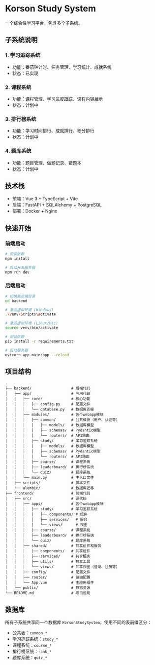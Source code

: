 # Korson Study System

一个综合性学习平台，包含多个子系统。

## 子系统说明

### 1. 学习追踪系统

- 功能：番茄钟计时、任务管理、学习统计、成就系统
- 状态：已实现

### 2. 课程系统

- 功能：课程管理、学习进度跟踪、课程内容展示
- 状态：计划中

### 3. 排行榜系统

- 功能：学习时间排行、成就排行、积分排行
- 状态：计划中

### 4. 题库系统

- 功能：题目管理、做题记录、错题本
- 状态：计划中

## 技术栈

- 前端：Vue 3 + TypeScript + Vite
- 后端：FastAPI + SQLAlchemy + PostgreSQL
- 部署：Docker + Nginx

## 快速开始

### 前端启动

```bash
# 安装依赖
npm install

# 启动开发服务器
npm run dev
```

### 后端启动

```bash
# 切换到后端目录
cd backend

# 激活虚拟环境 (Windows)
.\venv\Scripts\activate

# 激活虚拟环境 (Linux/Mac)
source venv/bin/activate

# 安装依赖
pip install -r requirements.txt

# 启动服务器
uvicorn app.main:app --reload
```

## 项目结构

```
.
├── backend/                  # 后端代码
│   ├── app/                  # 应用代码
│   │   ├── core/             # 核心功能
│   │   │   ├── config.py     # 配置文件
│   │   │   └── database.py   # 数据库连接
│   │   ├── modules/          # 各个webapp模块
│   │   │   ├── common/       # 公共模块（用户、认证等）
│   │   │   │   ├── models/   # 数据库模型
│   │   │   │   ├── schemas/  # Pydantic模型
│   │   │   │   └── routers/  # API路由
│   │   │   ├── study/        # 学习追踪系统
│   │   │   │   ├── models/   # 数据库模型
│   │   │   │   ├── schemas/  # Pydantic模型
│   │   │   │   └── routers/  # API路由
│   │   │   ├── course/       # 课程系统
│   │   │   ├── leaderboard/  # 排行榜系统
│   │   │   └── quiz/         # 题库系统
│   │   └── main.py           # 主入口文件
│   ├── scripts/              # 脚本文件
│   └── alembic/              # 数据库迁移
├── frontend/                 # 前端代码
│   ├── src/                  # 源代码
│   │   ├── apps/             # 各个webapp模块
│   │   │   ├── study/        # 学习追踪系统
│   │   │   │   ├── components/ # 组件
│   │   │   │   ├── services/   # 服务
│   │   │   │   └── views/      # 视图
│   │   │   ├── course/       # 课程系统
│   │   │   ├── leaderboard/  # 排行榜系统
│   │   │   └── quiz/         # 题库系统
│   │   ├── shared/           # 共享组件和服务
│   │   │   ├── components/   # 共享组件
│   │   │   ├── services/     # 共享服务
│   │   │   ├── utils/        # 共享工具
│   │   │   └── views/        # 共享视图（登录、注册等）
│   │   ├── config/           # 配置文件
│   │   ├── router/           # 路由配置
│   │   └── App.vue           # 主应用组件
│   └── public/               # 静态资源
└── README.md                 # 项目说明
```

## 数据库

所有子系统共享同一个数据库 `KorsonStudySystem`，使用不同的表前缀区分：

- 公共表：`common_*`
- 学习追踪系统：`study_*`
- 课程系统：`course_*`
- 排行榜系统：`rank_*`
- 题库系统：`quiz_*`